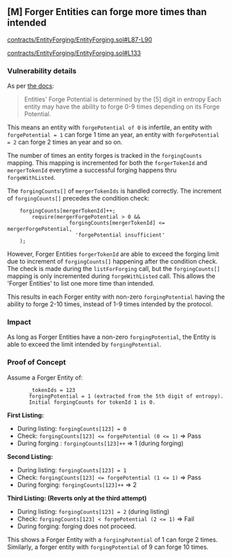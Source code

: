 ## [M] Forger Entities can forge more times than intended

[contracts/EntityForging/EntityForging.sol#L87-L90](repos/2024-07-traitforge/contracts/EntityForging/EntityForging.sol#L87-L90)

[contracts/EntityForging/EntityForging.sol#L133](repos/2024-07-traitforge/contracts/EntityForging/EntityForging.sol#L133)

### Vulnerability details

As per [the docs](https://github.com/TraitForge/GitBook/blob/main/TraitForger%20Entity/Forge%20Potential%20.md):

> Entities' Forge Potential is determined by the [5] digit in entropy
Each entity may have the ability to forge 0-9 times depending on its Forge Potential.

This means an entity with `forgePotential of 0` is infertile, an entity with `forgePotential = 1` can forge 1 time an year, an entity with `forgePotential = 2` can forge 2 times an year and so on.

The number of times an entity forges is tracked in the `forgingCounts` mapping. This mapping is incremented for both the `forgerTokenId` and `mergerTokenId` everytime a successful forging happens thru `forgeWithListed`.

The `forgingCounts[]` of `mergerTokenIds` is handled correctly. The increment of `forgingCounts[]` precedes the condition check:

```
    forgingCounts[mergerTokenId]++;
        require(mergerForgePotential > 0 &&
    		        forgingCounts[mergerTokenId] <= mergerForgePotential,
    			      'forgePotential insufficient'
    );
```

However, Forger Entities `forgerTokenId` are able to exceed the forging limit
due to increment of `forgingCounts[]` happening after the condition check. The check is made during the `listForForging` call, but the `forgingCounts[]` mapping is only incremented during `forgeWithListed` call. This allows the 'Forger Entities' to list one more time than intended.

This results in each Forger entity with non-zero `forgingPotential` having the ability to forge 2-10 times, instead of 1-9 times intended by the protocol.

### Impact

As long as Forger Entities have a non-zero `forgingPotential`, the Entity is able to exceed the limit intended by `forgingPotential`.

### Proof of Concept

Assume a Forger Entity of:

```
       _tokenIds = 123 
       forgingPotential = 1 (extracted from the 5th digit of entropy).
       Initial forgingCounts for tokenId 1 is 0.
```

**First Listing:**

- During listing: `forgingCounts[123] = 0`
- Check: `forgingCounts[123] <= forgePotential (0 <= 1)` => Pass
- During forging : `forgingCounts[123]++` => 1 (during forging)

**Second Listing:**

- During listing: `forgingCounts[123] = 1`
- Check: `forgingCounts[123] <= forgePotential (1 <= 1)` => Pass
- During forging: `forgingCounts[123]++` => 2

**Third Listing: (Reverts only at the third attempt)**

- During listing: `forgingCounts[123] = 2` (during listing)
- Check: `forgingCounts[123] < forgePotential (2 <= 1)` => Fail
- During forging: forging does not proceed.

This shows a Forger Entity with a `forgingPotential` of 1 can forge 2 times. Similarly, a forger entity with `forgingPotential` of 9 can forge 10 times.



